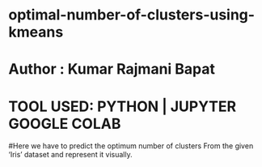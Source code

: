 # optimal-number-of-clusters-using-kmeans
# Author : Kumar Rajmani Bapat
# TOOL USED: PYTHON | JUPYTER GOOGLE COLAB

#Here we have to predict the optimum number of clusters From the given ‘Iris’ dataset and represent it visually.
